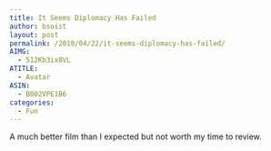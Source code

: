 ```yaml
---
title: It Seems Diplomacy Has Failed
author: bsoist
layout: post
permalink: /2010/04/22/it-seems-diplomacy-has-failed/
AIMG:
  - 512Kb3ix8VL
ATITLE:
  - Avatar
ASIN:
  - B002VPE1B6
categories:
  - Fun
---
```

A much better film than I expected but not worth my time to review.